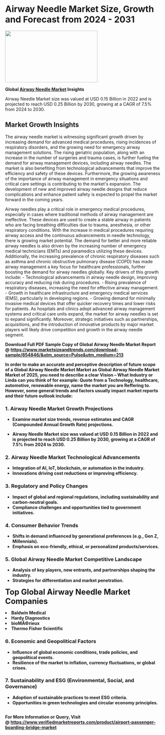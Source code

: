 <H1>Airway Needle Market Size, Growth and Forecast from 2024 - 2031</H1><img class="aligncenter size-medium wp-image-584254" src="https://thirdeyenews.in/wp-content/uploads/2024/09/Global-Market-Research-300x168.jpeg" alt="" width="300" height="168" /><p><strong>Global&nbsp;<a href="https://www.marketsizeandtrends.com/download-sample/854846/&amp;utm_source=Pulse&amp;utm_medium=213">Airway Needle Market</a> Insights</strong></p><p>Airway Needle Market size was valued at USD 0.15 Billion in 2022 and is projected to reach USD 0.25 Billion by 2030, growing at a CAGR of 7.5% from 2024 to 2030.</p><p><h2>Market Growth Insights</h2> <p>The airway needle market is witnessing significant growth driven by increasing demand for advanced medical procedures, rising incidences of respiratory disorders, and the growing need for emergency airway management solutions. The rising geriatric population, along with an increase in the number of surgeries and trauma cases, is further fueling the demand for airway management devices, including airway needles. The market is also benefiting from technological advancements that improve the efficiency and safety of these devices. Furthermore, the growing awareness of the importance of airway management in emergency situations and critical care settings is contributing to the market's expansion. The development of new and improved airway needle designs that reduce complications and enhance patient safety is expected to propel the market forward in the coming years.</p> <p><strong></strong></p> <p>Airway needles play a critical role in emergency medical procedures, especially in cases where traditional methods of airway management are ineffective. These devices are used to create a stable airway in patients who are facing breathing difficulties due to trauma, anesthesia, or other respiratory conditions. With the increase in medical procedures requiring airway access and the continuous advancements in needle technology, there is growing market potential. The demand for better and more reliable airway needles is also driven by the increasing number of emergency medical technicians (EMTs) and paramedics utilizing these devices. Additionally, the increasing prevalence of chronic respiratory diseases such as asthma and chronic obstructive pulmonary disease (COPD) has made airway management a key focus for healthcare professionals, further boosting the demand for airway needles globally. Key drivers of this growth include: - Technological advancements in airway needle design, improving accuracy and reducing risk during procedures. - Rising prevalence of respiratory diseases, increasing the need for effective airway management. - Growth in healthcare infrastructure and emergency medical services (EMS), particularly in developing regions. - Growing demand for minimally invasive medical devices that offer quicker recovery times and lower risks for patients. As hospitals and clinics adopt advanced airway management systems and critical care units expand, the market for airway needles is set to expand significantly. Moreover, strategic initiatives such as partnerships, acquisitions, and the introduction of innovative products by major market players will likely drive competition and growth in the airway needle segment. <p><strong></p><p><span class=""><strong>Download Full PDF Sample Copy of Global Airway Needle Market Report</strong> @ <a href="https://www.marketsizeandtrends.com/download-sample/854846/&amp;utm_source=Pulse&amp;utm_medium=213" target="_blank">https://www.marketsizeandtrends.com/download-sample/854846/&amp;utm_source=Pulse&amp;utm_medium=213</a></span></p><p>In order to make an accurate and perceptive description of future scope of a Global&nbsp;Airway Needle Market Market as Global&nbsp;Airway Needle Market Market of 2025, you need to describe a clear Vision &ndash; What Industry or Linda can you think of for example: Quote from a Technology, healthcare, automotive, renewable energy, name the market you are Reffering to. However, some general trends and factors usually impact market reports and their future outlook include:</p><h3>1.&nbsp;<strong>Airway Needle Market Growth Projections</strong></h3><ul><li>Examine market size trends, revenue estimates and CAGR (Compounded Annual Growth Rate) projections.</li><li><p>Airway Needle Market size was valued at USD 0.15 Billion in 2022 and is projected to reach USD 0.25 Billion by 2030, growing at a CAGR of 7.5% from 2024 to 2030.</p></li></ul><h3>2.&nbsp;<strong>Airway Needle Market Technological Advancements</strong></h3><ul><li>Integration of AI, IoT, blockchain, or automation in the industry.</li><li>Innovations driving cost reductions or improving efficiency.</li></ul><h3>3.&nbsp;<strong>Regulatory and Policy Changes</strong></h3><ul><li>Impact of global and regional regulations, including sustainability and carbon-neutral goals.</li><li>Compliance challenges and opportunities tied to government initiatives.</li></ul><h3>4.&nbsp;<strong>Consumer Behavior Trends</strong></h3><ul><li>Shifts in demand influenced by generational preferences (e.g., Gen Z, Millennials).</li><li>Emphasis on eco-friendly, ethical, or personalized products/services.</li></ul><h3>5.&nbsp;<strong>Global Airway Needle Market Competitive Landscape</strong></h3><ul><li>Analysis of key players, new entrants, and partnerships shaping the industry.</li><li>Strategies for differentiation and market penetration.</li></ul><p data-pm-slice="1 1 []"><span style="color: inherit; font-family: inherit; font-size: 25px;">Top Global Airway Needle Market Companies</span></p><div class="" data-test-id=""><p><li>Baldwin Medical</li><li> Hardy Diagnostics</li><li> bioMÃ©rieux</li><li> Thermo Fisher Scientific</li></p></div><h3>6.&nbsp;<strong>Economic and Geopolitical Factors</strong></h3><ul><li>Influence of global economic conditions, trade policies, and geopolitical events.</li><li>Resilience of the market to inflation, currency fluctuations, or global crises.</li></ul><h3>7.&nbsp;<strong>Sustainability and ESG (Environmental, Social, and Governance)</strong></h3><ul><li>Adoption of sustainable practices to meet ESG criteria.</li><li>Opportunities in green technologies and circular economy principles.</li></ul><h2><strong style="font-size: 14px;">For More Information or Query, Visit @&nbsp;</strong><a style="background-color: #ffffff; font-size: 14px;" href="https://www.marketsizeandtrends.com/report/airway-needle-market/" target="_blank">https://www.verifiedmarketreports.com/product/airport-passenger-boarding-bridge-market</a></h2>
